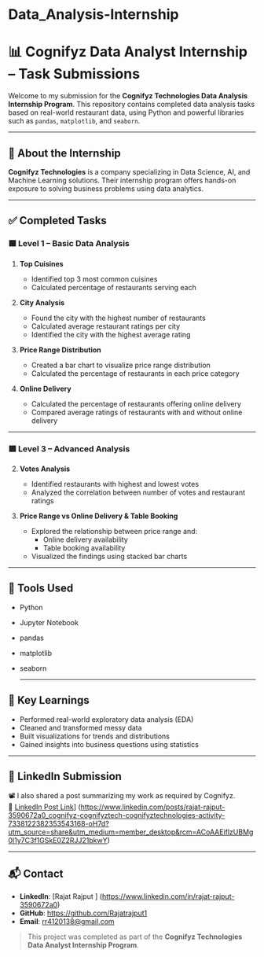 # Data_Analysis-Internship


# 📊 Cognifyz Data Analyst Internship – Task Submissions

Welcome to my submission for the **Cognifyz Technologies Data Analysis Internship Program**. This repository contains completed data analysis tasks based on real-world restaurant data, using Python and powerful libraries such as `pandas`, `matplotlib`, and `seaborn`.

---

## 🏢 About the Internship

**Cognifyz Technologies** is a company specializing in Data Science, AI, and Machine Learning solutions. Their internship program offers hands-on exposure to solving business problems using data analytics.

---

## ✅ Completed Tasks

### 🟩 Level 1 – Basic Data Analysis

1. **Top Cuisines**
   - Identified top 3 most common cuisines
   - Calculated percentage of restaurants serving each

2. **City Analysis**
   - Found the city with the highest number of restaurants
   - Calculated average restaurant ratings per city
   - Identified the city with the highest average rating

3. **Price Range Distribution**
   - Created a bar chart to visualize price range distribution
   - Calculated the percentage of restaurants in each price category

4. **Online Delivery**
   - Calculated the percentage of restaurants offering online delivery
   - Compared average ratings of restaurants with and without online delivery

---

### 🟥 Level 3 – Advanced Analysis

2. **Votes Analysis**
   - Identified restaurants with highest and lowest votes
   - Analyzed the correlation between number of votes and restaurant ratings

3. **Price Range vs Online Delivery & Table Booking**
   - Explored the relationship between price range and:
     - Online delivery availability
     - Table booking availability
   - Visualized the findings using stacked bar charts
---

## 🧰 Tools Used

- Python
- Jupyter Notebook
- pandas
- matplotlib
- seaborn

  ---

## 🎯 Key Learnings

- Performed real-world exploratory data analysis (EDA)
- Cleaned and transformed messy data
- Built visualizations for trends and distributions
- Gained insights into business questions using statistics

---

## 🔗 LinkedIn Submission

📽️ I also shared a post summarizing my work as required by Cognifyz.  
🔗 [LinkedIn Post Link](#)] (https://www.linkedin.com/posts/rajat-rajput-3590672a0_cognifyz-cognifyztech-cognifyztechnologies-activity-7338122382353543168-oH7d?utm_source=share&utm_medium=member_desktop&rcm=ACoAAEiflzUBMg0l1y7C3f1GSkE0Z2RJJ21bkwY)

---

## 📬 Contact

- **LinkedIn**: [Rajat Rajput ] (https://www.linkedin.com/in/rajat-rajput-3590672a0)
- **GitHub**: https://github.com/Rajatrajput1
- **Email**: rr4120138@gmail.com

> This project was completed as part of the **Cognifyz Technologies Data Analyst Internship Program**.
